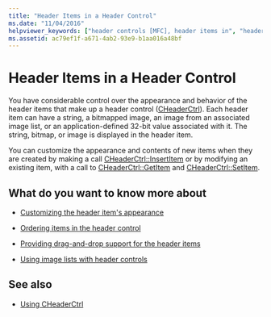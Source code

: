 ```yaml
---
title: "Header Items in a Header Control"
ms.date: "11/04/2016"
helpviewer_keywords: ["header controls [MFC], header items in", "header items in header controls [MFC]", "CHeaderCtrl class [MFC], header items in", "controls [MFC], header"]
ms.assetid: ac79ef1f-a671-4ab2-93e9-b1aa016a48bf
---
```

# Header Items in a Header Control

You have considerable control over the appearance and behavior of the header items that make up a header control ([CHeaderCtrl](../mfc/reference/cheaderctrl-class.md)). Each header item can have a string, a bitmapped image, an image from an associated image list, or an application-defined 32-bit value associated with it. The string, bitmap, or image is displayed in the header item.

You can customize the appearance and contents of new items when they are created by making a call [CHeaderCtrl::InsertItem](../mfc/reference/cheaderctrl-class.md#insertitem) or by modifying an existing item, with a call to [CHeaderCtrl::GetItem](../mfc/reference/cheaderctrl-class.md#getitem) and [CHeaderCtrl::SetItem](../mfc/reference/cheaderctrl-class.md#setitem).

## What do you want to know more about

- [Customizing the header item's appearance](../mfc/customizing-the-header-item-s-appearance.md)

- [Ordering items in the header control](../mfc/ordering-items-in-the-header-control.md)

- [Providing drag-and-drop support for the header items](../mfc/providing-drag-and-drop-support-for-header-items.md)

- [Using image lists with header controls](../mfc/using-image-lists-with-header-controls.md)

## See also

- [Using CHeaderCtrl](../mfc/using-cheaderctrl.md)
